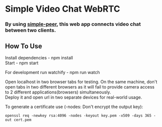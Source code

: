 # Simple Video Chat WebRTC

### By using [simple-peer](https://github.com/feross/simple-peer), this web app connects video chat between two clients.

## How To Use

Install dependencies - npm install  
Start - npm start  

For development run watchify - npm run watch  

Open localhost in two browser tabs for testing. On the same machine, don't open tabs in two different browsers as it will fail to provide camera access to 2 different applications(browsers) simultaneously.   
Deploy it and open url in two separate devices for real-world usage.

To generate a certificate use (-nodes: Don't encrypt the output key):
```
openssl req -newkey rsa:4096 -nodes -keyout key.pem -x509 -days 365 -out cert.pem
```